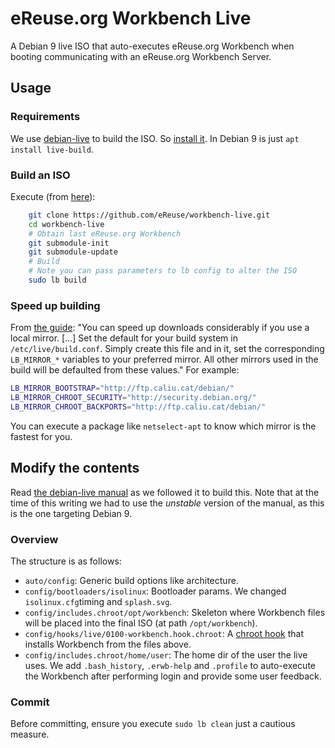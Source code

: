 # eReuse.org Workbench Live
A Debian 9 live ISO that auto-executes eReuse.org Workbench when
booting communicating with an eReuse.org Workbench Server.

## Usage
### Requirements
We use [debian-live](http://debian-live.alioth.debian.org) to build the ISO. So 
[install it](http://debian-live.alioth.debian.org/live-manual/stable/manual/html/live-manual.en.html#108).
In Debian 9 is just `apt install live-build`.

### Build an ISO
Execute (from [here](http://debian-live.alioth.debian.org/live-manual/stable/manual/html/live-manual.en.html#344)): 
```bash
    git clone https://github.com/eReuse/workbench-live.git
    cd workbench-live
    # Obtain last eReuse.org Workbench
    git submodule-init
    git submodule-update
    # Build
    # Note you can pass parameters to lb config to alter the ISO
    sudo lb build
```

### Speed up building
From [the guide](http://debian-live.alioth.debian.org/live-manual/stable/manual/html/live-manual.en.html#826):
"You can speed up downloads considerably if you use a local mirror. [...] 
Set the default for your build system in `/etc/live/build.conf`. 
Simply create this file and in it, set the corresponding `LB_MIRROR_*` variables to your preferred mirror. 
All other mirrors used in the build will be defaulted from these values." For example:

```bash
LB_MIRROR_BOOTSTRAP="http://ftp.caliu.cat/debian/" 
LB_MIRROR_CHROOT_SECURITY="http://security.debian.org/" 
LB_MIRROR_CHROOT_BACKPORTS="http://ftp.caliu.cat/debian/"
```

You can execute a package like `netselect-apt` to know which mirror is the fastest for you.

## Modify the contents
Read 
[the debian-live manual](http://debian-live.alioth.debian.org/live-manual/unstable/manual/html/live-manual.en.html)
as we followed it to build this. Note that at the time of this writing we had to use the *unstable* version of the manual,
as this is the one targeting Debian 9.

### Overview
The structure is as follows:
- `auto/config`: Generic build options like architecture.
- `config/bootloaders/isolinux`: Bootloader params. We changed `isolinux.cfg`timing and `splash.svg`.
- `config/includes.chroot/opt/workbench`: Skeleton where Workbench files will be placed into
  the final ISO (at path `/opt/workbench`).
- `config/hooks/live/0100-workbench.hook.chroot`: A 
  [chroot hook](http://debian-live.alioth.debian.org/live-manual/unstable/manual/html/live-manual.en.html#520)
  that installs Workbench from the files above.
- `config/includes.chroot/home/user`: The home dir of the user the live uses. We add `.bash_history`, `.erwb-help` and
  `.profile` to auto-execute the Workbench after performing login and provide some user feedback.

### Commit
Before committing, ensure you execute `sudo lb clean` just a cautious measure.